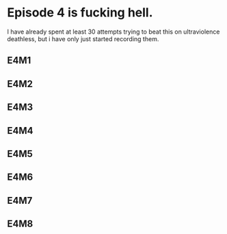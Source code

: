# Episode 4 is fucking hell.
I have already spent at least 30 attempts trying to beat this on ultraviolence deathless, but i have only just started recording them.

## E4M1
## E4M2
## E4M3
## E4M4
## E4M5
## E4M6
## E4M7
## E4M8


